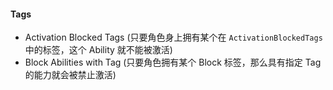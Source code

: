 #### Tags

- Activation Blocked Tags (只要角色身上拥有某个在 `ActivationBlockedTags` 中的标签，这个 Ability 就不能被激活)
- Block Abilities with Tag (只要角色拥有某个 Block 标签，那么具有指定 Tag 的能力就会被禁止激活)